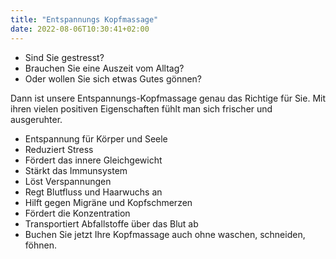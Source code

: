 ```yaml
---
title: "Entspannungs Kopfmassage"
date: 2022-08-06T10:30:41+02:00
---
```



- Sind Sie gestresst?
- Brauchen Sie eine Auszeit vom Alltag?
- Oder wollen Sie sich etwas Gutes gönnen?

Dann ist unsere Entspannungs-Kopfmassage genau das Richtige für Sie. Mit ihren vielen positiven Eigenschaften fühlt man sich frischer und ausgeruhter.

- Entspannung für Körper und Seele
- Reduziert Stress
- Fördert das innere Gleichgewicht
- Stärkt das Immunsystem
- Löst Verspannungen
- Regt Blutfluss und Haarwuchs an
- Hilft gegen Migräne und Kopfschmerzen
- Fördert die Konzentration
- Transportiert Abfallstoffe über das Blut ab
- Buchen Sie jetzt Ihre Kopfmassage auch ohne waschen, schneiden, föhnen.
